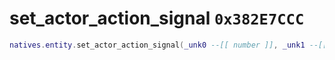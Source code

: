 # set_actor_action_signal `0x382E7CCC`

```lua
natives.entity.set_actor_action_signal(_unk0 --[[ number ]], _unk1 --[[ number ]], _unk2 --[[ number ]])
```